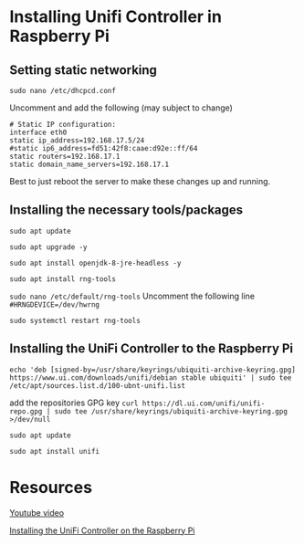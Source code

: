 
# Installing Unifi Controller in Raspberry Pi

## Setting static networking

`sudo nano /etc/dhcpcd.conf`

Uncomment and add the following (may subject to change)

```
# Static IP configuration:
interface eth0
static ip_address=192.168.17.5/24
#static ip6_address=fd51:42f8:caae:d92e::ff/64
static routers=192.168.17.1
static domain_name_servers=192.168.17.1
```

Best to just reboot the server to make these changes up and running. 


## Installing the necessary tools/packages

`sudo apt update`

`sudo apt upgrade -y`

`sudo apt install openjdk-8-jre-headless -y`

`sudo apt install rng-tools`

`sudo nano /etc/default/rng-tools`
Uncomment the following line `#HRNGDEVICE=/dev/hwrng`

`sudo systemctl restart rng-tools`

## Installing the UniFi Controller to the Raspberry Pi
`echo 'deb [signed-by=/usr/share/keyrings/ubiquiti-archive-keyring.gpg] https://www.ui.com/downloads/unifi/debian stable ubiquiti' | sudo tee /etc/apt/sources.list.d/100-ubnt-unifi.list`

add the repositories GPG key
`curl https://dl.ui.com/unifi/unifi-repo.gpg | sudo tee /usr/share/keyrings/ubiquiti-archive-keyring.gpg >/dev/null`

`sudo apt update`

`sudo apt install unifi`

# Resources

[Youtube video](https://www.youtube.com/watch?v=rIrveJGPFrM)

[Installing the UniFi Controller on the Raspberry Pi](https://pimylifeup.com/rasberry-pi-unifi/)
